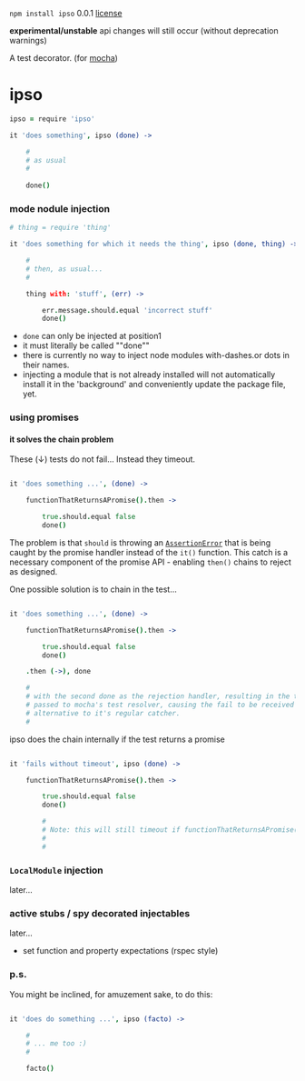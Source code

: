 `npm install ipso` 0.0.1 [license](./license)

**experimental/unstable** api changes will still occur (without deprecation warnings)

A test decorator. (for [mocha](https://github.com/visionmedia/mocha))


ipso
====

```coffee
ipso = require 'ipso'

it 'does something', ipso (done) -> 

    #
    # as usual
    #
    
    done()

```

### mode nodule injection

```coffee
# thing = require 'thing'

it 'does something for which it needs the thing', ipso (done, thing) -> 

    #
    # then, as usual...
    #

    thing with: 'stuff', (err) -> 

        err.message.should.equal 'incorrect stuff'
        done()

```

* `done` can only be injected at position1
* it must literally be called ""done""
* there is currently no way to inject node modules with-dashes.or dots in their names.
* injecting a module that is not already installed will not automatically install it in the 'background' and conveniently update the package file, yet.


### using promises

#### it solves the chain problem

These (↓) tests do not fail... Instead they timeout.

```coffee

it 'does something ...', (done) -> 

    functionThatReturnsAPromise().then -> 

        true.should.equal false
        done()

```

The problem is that `should` is throwing an [`AssertionError`](http://nodejs.org/api/assert.html) that is being caught by the promise handler instead of the `it()` function. This catch is a necessary component of the promise API - enabling `then()` chains to reject as designed.

One possible solution is to chain in the test...

```coffee

it 'does something ...', (done) -> 

    functionThatReturnsAPromise().then -> 

        true.should.equal false
        done()

    .then (->), done

    #
    # with the second done as the rejection handler, resulting in the throw being
    # passed to mocha's test resolver, causing the fail to be received by that 
    # alternative to it's regular catcher.
    #

```

ipso does the chain internally if the test returns a promise


```coffee

it 'fails without timeout', ipso (done) -> 

    functionThatReturnsAPromise().then -> 

        true.should.equal false
        done()

        #
        # Note: this will still timeout if functionThatReturnsAPromise() rejects 
        # 
        #

```

### `LocalModule` injection 

later...


### active stubs / spy decorated injectables

later...

* set function and property expectations (rspec style)


### p.s. 

You might be inclined, for amuzement sake, to do this: 

```coffee

it 'does do something ...', ipso (facto) -> 

    #
    # ... me too :)
    # 

    facto()

```

